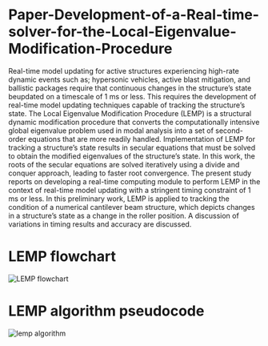 # Paper-Development-of-a-Real-time-solver-for-the-Local-Eigenvalue-Modification-Procedure

Real-time model updating for active structures experiencing high-rate dynamic events such as; hypersonic vehicles, active blast mitigation, and ballistic packages require that continuous changes in the structure’s state beupdated on a timescale of 1 ms or less. This requires the development of real-time model updating techniques capable of tracking the structure’s state. The Local Eigenvalue Modification Procedure (LEMP) is a structural dynamic modification procedure that converts the computationally intensive global eigenvalue problem used in modal analysis into a set of second-order equations that are more readily handled. Implementation of LEMP for tracking a structure’s state results in secular equations that must be solved to obtain the modified eigenvalues of the structure’s state. In this work, the roots of the secular equations are solved iteratively using a divide and conquer approach, leading to faster root convergence. The present study reports on developing a real-time computing module to perform LEMP in the context of real-time model updating with a stringent timing constraint of 1 ms or less. In this preliminary work, LEMP is applied to tracking the condition of a numerical cantilever beam structure, which depicts changes in a structure’s state as a change in the roller position. A discussion of variations in timing results and accuracy are discussed.

# LEMP flowchart
![LEMP flowchart](https://user-images.githubusercontent.com/69466658/172226549-e21c87b6-1d2a-4825-bb0d-4fbdf241ae99.png)

# LEMP algorithm pseudocode
![lemp algorithm](https://user-images.githubusercontent.com/69466658/172226969-67b26d91-49e8-4ca8-8a7d-98784d232051.PNG)
